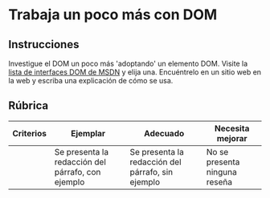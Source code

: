 # Trabaja un poco más con DOM

## Instrucciones

Investigue el DOM un poco más 'adoptando' un elemento DOM. Visite la [lista de interfaces DOM de MSDN](https://developer.mozilla.org/docs/Web/API/Document_Object_Model) y elija una. Encuéntrelo en un sitio web en la web y escriba una explicación de cómo se usa.

## Rúbrica

| Criterios | Ejemplar | Adecuado | Necesita mejorar |
| -------- | --------------------------------------------- | ------------------------------------------------ | ----------------------- |
| | Se presenta la redacción del párrafo, con ejemplo | Se presenta la redacción del párrafo, sin ejemplo | No se presenta ninguna reseña |
